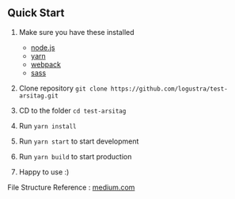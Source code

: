 ## Quick Start
1. Make sure you have these installed
    * [node.js](http://nodejs.org/)
    * [yarn](https://yarnpkg.com/en/)
    * [webpack](https://webpack.js.org/)
    * [sass](http://sass-lang.com/)

2. Clone repository `git clone https://github.com/logustra/test-arsitag.git`
3. CD to the folder `cd test-arsitag` 
4. Run `yarn install`
5. Run `yarn start` to start development
6. Run `yarn build` to start production
7. Happy to use :) 

File Structure Reference : [medium.com](https://medium.com/@alexmngn/how-to-better-organize-your-react-applications-2fd3ea1920f1)
